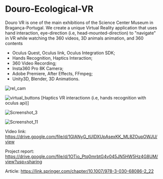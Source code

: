 # Douro-Ecological-VR

Douro VR is one of the main exhibitions of the Science Center Museum in Bragança-Portugal. We create a unique Virtual Reality application that uses hand interaction, eye-direction (i.e, head-mounted-direction) to "navigate" in VR while watching the 360 videos, 3D animals animation, and 360 contents

- Oculus Quest, Oculus link, Oculus Integration SDK; 
- Hands Recognition, Haptics Interaction;
- 360 Video Recording;
- Insta360 Pro 8K Camera;
- Adobe Premiere, After Effects, FFmpeg;
- Unity3D, Blender, 3D Animations.

![rel_cam](https://user-images.githubusercontent.com/21102697/129442381-9996d390-6714-4a3a-993a-ccadbaa5e8d2.png)

![virtual_buttons](https://user-images.githubusercontent.com/21102697/129439975-a27ed625-4fcd-40b6-bfd3-0b45e2b36878.png)
[Haptics VR interactionn (i.e, hands recognition with oculus api)]

![Screenshot_3](https://user-images.githubusercontent.com/21102697/113753401-f7071800-9705-11eb-8afd-6c63a299afd6.png)

![Screenshot_11](https://user-images.githubusercontent.com/21102697/129439973-1c30c2d1-dc1b-400b-8e26-0cfd8b34018d.png)

Video link: https://drive.google.com/file/d/1GlANyG_tUIDXUpAsexKK_ML8ZOupOWJU/view

Project report: https://drive.google.com/file/d/1OTio_Ptq0mrbtG4v045JN5HW5Hz4G8UM/view?usp=sharing

Article: https://link.springer.com/chapter/10.1007/978-3-030-68086-2_22

